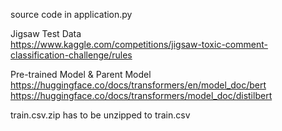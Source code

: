 source code in application.py

Jigsaw Test Data
<br>
https://www.kaggle.com/competitions/jigsaw-toxic-comment-classification-challenge/rules 

Pre-trained Model & Parent Model
<br>
https://huggingface.co/docs/transformers/en/model_doc/bert 
<br>
https://huggingface.co/docs/transformers/model_doc/distilbert 


train.csv.zip has to be unzipped to train.csv
